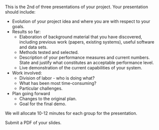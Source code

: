 # 

This is the 2nd of three presentations of your project.  Your presentation should include:

- Evolution of your project idea and where you are with respect to your goals.
- Results so far:
    - Elaboration of background material that you have discovered, including previous work (papers, existing systems), useful software and data sets.
    - Methods tested and selected.
    - Description of your performance measures and current numbers.  State and justify what constitutes an acceptable performance level.
    - Live demonstration of the current capabilities of your system.
- Work involved:
    - Division of labor - who is doing what?
    - What has been most time-consuming?
    - Particular challenges.
- Plan going forward
    - Changes to the original plan.
    - Goal for the final demo.
    
We will allocate 10-12 minutes for each group for the presentation. 

Submit a PDF of your slides.